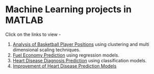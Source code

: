 # Machine Learning projects in MATLAB
Click on the links to view -

1. [Analysis of Basketball Player Positions](https://github.com/khushboo-gehi/MachineLearning/blob/main/output/basketballAnalysis.pdf) using clustering and multi dimensional scaling techniques.
3. [Fuel Economy Prediction](https://github.com/khushboo-gehi/MachineLearning/blob/main/output/fuelEconomyAnalysis.pdf) using regression models.
4. [Heart Disease Diagnosis Prediction](https://github.com/khushboo-gehi/MachineLearning/blob/main/output/heartDiseaseAnalysis.pdf) using classification models.
5. [Improvement of Heart Disease Prediction Models](https://github.com/khushboo-gehi/MachineLearning/blob/main/output/improvingModels.pdf) 

